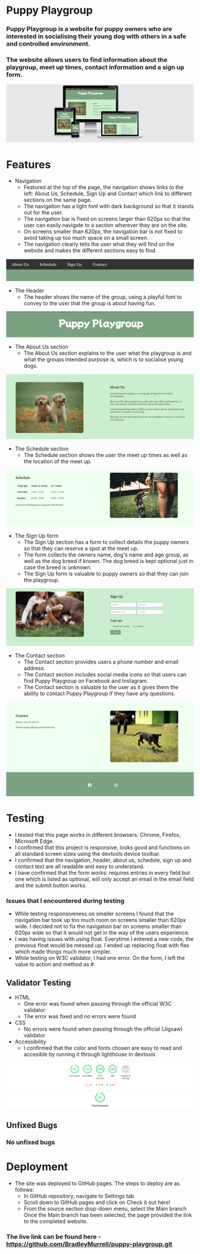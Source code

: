 # Puppy Playgroup

### Puppy Playgroup is a website for puppy owners who are interested in socialising their young dog with others in a safe and controlled environment.

### The website allows users to find information about the playgroup, meet up times, contact information and a sign up form.

<img src="assets/images/Screenshot (9).png">

# Features

* Navigation
  * Featured at the top of the page, the navigation shows links to the left: About Us, Schedule, Sign Up and Contact which link to different sections on the same page.
  * The navigation has a light font with dark background so that it stands out for the user.
  * The navigation bar is fixed on screens larger than 620px so that the user can easily navigate to a section wherever they are on the site.
  * On screens smaller than 620px, the navigation bar is not fixed to avoid taking up too much space on a small screen.
  * The navigation clearly tells the user what they will find on the website and makes the different sections easy to find.

<img src="assets/images/Screenshot (1).png">

* The Header
  * The header shows the name of the group, using a playful font to convey to the user that the group is about having fun.

<img src="assets/images/Screenshot (17).png">

* The About Us section
  * The About Us section explains to the user what the playgroup is and what the groups intended purpose is, which is to socialise young dogs.

<img src="assets/images/Screenshot (18).png">

* The Schedule section
  * The Schedule section shows the user the meet up times as well as the location of the meet up.

<img src="assets/images/Screenshot (19).png">

* The Sign Up form
  * The Sign Up section has a form to collect details the puppy owners so that they can reserve a spot at the meet up.
  * The form collects the owners name, dog's name and age group, as well as the dog breed if known. The dog breed is kept optional just in case the breed is unknown.
  * The Sign Up form is valuable to puppy owners so that they can join the playgroup.

<img src="assets/images/Screenshot (20).png">

* The Contact section
  * The Contact section provides users a phone number and email address.
  * The Contact section includes social media icons so that users can find Puppy Playgroup on Facebook and Instagram.
  * The Contact section is valuable to the user as it gives them the ability to contact Puppy Playgroup if they have any questions.

<img src="assets/images/Screenshot (21).png">

# Testing

* I tested that this page works in different browsers: Chrome, Firefox, Microsoft Edge.
* I confirmed that this project is responsive, looks good and functions on all standard screen sizes using the devtools device toolbar.
* I confirmed that the navigation, header, about us, schedule, sign up and contact text are all readable and easy to understand.
* I have confirmed that the form works: requires entries in every field but one which is listed as optional, will only accept an email in the email field and the submit button works.

### Issues that I encountered during testing

* While testing responsiveness on smaller screens I found that the navigation bar took up too much room on screens smaller than 620px wide. I decided not to fix the navigation bar on screens smaller than 620px wide so that it would not get in the way of the users experience.
* I was having issues with using float. Everytime I entered a new code, the previous float would be messed up. I ended up replacing float with flex which made things much more simpler.
* While testing on W3C validator, I had one error. On the form, I left the value to action and method as #.

## Validator Testing

* HTML
  * One error was found when passing through the official W3C validator
  * The error was fixed and no errors were found
* CSS
  * No errors were found when passing through the official (Jigsaw) validator
* Accessibility
  * I confirmed that the color and fonts chosen are easy to read and accesible by running it through lighthouse in devtools

<img src="assets/images/Screenshot (10).png">

## Unfixed Bugs

### No unfixed bugs

# Deployment

* The site was deployed to GitHub pages. The steps to deploy are as follows:
  * In GitHub repository, navigate to Settings tab
  * Scroll down to GitHub pages and click on Check it out here!
  * From the source section drop-down menu, select the Main branch
  Once the Main branch has been selected, the page provided the link to the completed website.

### The live link can be found here - https://github.com/BradleyMurrell/puppy-playgroup.git

